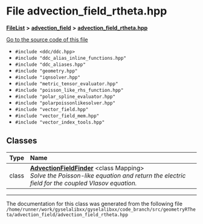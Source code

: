 

# File advection\_field\_rtheta.hpp



[**FileList**](files.md) **>** [**advection\_field**](dir_93bd9c5dcb1561501879bb6d3649fe64.md) **>** [**advection\_field\_rtheta.hpp**](advection__field__rtheta_8hpp.md)

[Go to the source code of this file](advection__field__rtheta_8hpp_source.md)



* `#include <ddc/ddc.hpp>`
* `#include "ddc_alias_inline_functions.hpp"`
* `#include "ddc_aliases.hpp"`
* `#include "geometry.hpp"`
* `#include "iqnsolver.hpp"`
* `#include "metric_tensor_evaluator.hpp"`
* `#include "poisson_like_rhs_function.hpp"`
* `#include "polar_spline_evaluator.hpp"`
* `#include "polarpoissonlikesolver.hpp"`
* `#include "vector_field.hpp"`
* `#include "vector_field_mem.hpp"`
* `#include "vector_index_tools.hpp"`















## Classes

| Type | Name |
| ---: | :--- |
| class | [**AdvectionFieldFinder**](classAdvectionFieldFinder.md) &lt;class Mapping&gt;<br>_Solve the Poisson-like equation and return the electric field for the coupled Vlasov equation._  |



















































------------------------------
The documentation for this class was generated from the following file `/home/runner/work/gyselalibxx/gyselalibxx/code_branch/src/geometryRTheta/advection_field/advection_field_rtheta.hpp`

